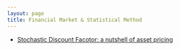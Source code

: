 ```yaml
---
layout: page
title: Financial Market & Statistical Method
---
```



- [Stochastic Discount Facotor: a nutshell of asset pricing](https://skybluerw.github.io/2023/03/04/sdf-nutshell.html)
